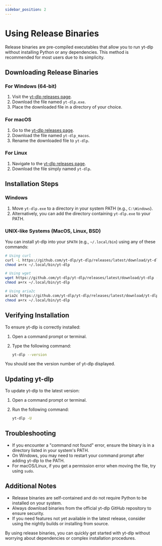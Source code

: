 ```yaml
---
sidebar_position: 2
---
```


# Using Release Binaries

Release binaries are pre-compiled executables that allow you to run yt-dlp without installing Python or any dependencies. This method is recommended for most users due to its simplicity.

## Downloading Release Binaries

### For Windows (64-bit)

1. Visit the [yt-dlp releases page](https://github.com/yt-dlp/yt-dlp/releases).
2. Download the file named `yt-dlp.exe`.
3. Place the downloaded file in a directory of your choice.

### For macOS

1. Go to the [yt-dlp releases page](https://github.com/yt-dlp/yt-dlp/releases).
2. Download the file named `yt-dlp_macos`.
3. Rename the downloaded file to `yt-dlp`.

### For Linux

1. Navigate to the [yt-dlp releases page](https://github.com/yt-dlp/yt-dlp/releases).
2. Download the file simply named `yt-dlp`.

## Installation Steps

### Windows

1. Move `yt-dlp.exe` to a directory in your system PATH (e.g., `C:\Windows`).
2. Alternatively, you can add the directory containing `yt-dlp.exe` to your PATH.

### UNIX-like Systems (MacOS, Linux, BSD)

You can install yt-dlp into your `$PATH` (e.g., `~/.local/bin`) using any of these commands:

```sh
# Using curl
curl -L https://github.com/yt-dlp/yt-dlp/releases/latest/download/yt-dlp -o ~/.local/bin/yt-dlp
chmod a+rx ~/.local/bin/yt-dlp

# Using wget
wget https://github.com/yt-dlp/yt-dlp/releases/latest/download/yt-dlp -O ~/.local/bin/yt-dlp
chmod a+rx ~/.local/bin/yt-dlp

# Using aria2c
aria2c https://github.com/yt-dlp/yt-dlp/releases/latest/download/yt-dlp --dir ~/.local/bin -o yt-dlp
chmod a+rx ~/.local/bin/yt-dlp
```

## Verifying Installation

To ensure yt-dlp is correctly installed:

1. Open a command prompt or terminal.
2. Type the following command:

   ```sh
   yt-dlp --version
   ```

You should see the version number of yt-dlp displayed.

## Updating yt-dlp

To update yt-dlp to the latest version:

1. Open a command prompt or terminal.
2. Run the following command:

   ```sh
   yt-dlp -U
   ```

## Troubleshooting

- If you encounter a "command not found" error, ensure the binary is in a directory listed in your system's PATH.
- On Windows, you may need to restart your command prompt after adding yt-dlp to the PATH.
- For macOS/Linux, if you get a permission error when moving the file, try using `sudo`.

## Additional Notes

- Release binaries are self-contained and do not require Python to be installed on your system.
- Always download binaries from the official yt-dlp GitHub repository to ensure security.
- If you need features not yet available in the latest release, consider using the nightly builds or installing from source.

By using release binaries, you can quickly get started with yt-dlp without worrying about dependencies or complex installation procedures.
